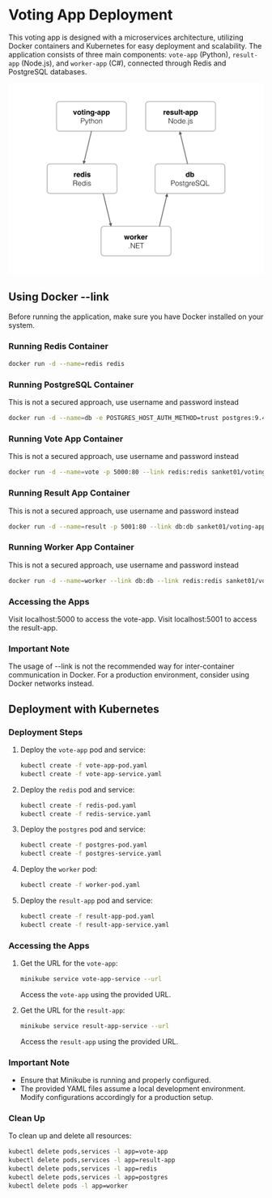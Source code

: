 # Voting App Deployment

This voting app is designed with a microservices architecture, utilizing Docker containers and Kubernetes for easy deployment and scalability. The application consists of three main components: `vote-app` (Python), `result-app` (Node.js), and `worker-app` (C#), connected through Redis and PostgreSQL databases.

![Image of Voting App Architecture](architecture.png)

## Using Docker --link
Before running the application, make sure you have Docker installed on your system.
 
### Running Redis Container
```bash
docker run -d --name=redis redis
```
### Running PostgreSQL Container
This is not a secured approach, use username and password instead
```bash
docker run -d --name=db -e POSTGRES_HOST_AUTH_METHOD=trust postgres:9.4
```

### Running Vote App Container
This is not a secured approach, use username and password instead
```bash
docker run -d --name=vote -p 5000:80 --link redis:redis sanket01/voting-app-vote-app
```

### Running Result App Container
This is not a secured approach, use username and password instead
```bash
docker run -d --name=result -p 5001:80 --link db:db sanket01/voting-app-result-app
```

### Running Worker App Container
This is not a secured approach, use username and password instead
```bash
docker run -d --name=worker --link db:db --link redis:redis sanket01/voting-app-worker-app
```

### Accessing the Apps
Visit localhost:5000 to access the vote-app.
Visit localhost:5001 to access the result-app.

### Important Note
The usage of --link is not the recommended way for inter-container communication in Docker. For a production environment, consider using Docker networks instead.


## Deployment with Kubernetes

### Deployment Steps

1. Deploy the `vote-app` pod and service:

    ```bash
    kubectl create -f vote-app-pod.yaml
    kubectl create -f vote-app-service.yaml
    ```

2. Deploy the `redis` pod and service:

    ```bash
    kubectl create -f redis-pod.yaml
    kubectl create -f redis-service.yaml
    ```

3. Deploy the `postgres` pod and service:

    ```bash
    kubectl create -f postgres-pod.yaml
    kubectl create -f postgres-service.yaml
    ```

4. Deploy the `worker` pod:

    ```bash
    kubectl create -f worker-pod.yaml
    ```

5. Deploy the `result-app` pod and service:

    ```bash
    kubectl create -f result-app-pod.yaml
    kubectl create -f result-app-service.yaml
    ```

### Accessing the Apps

1. Get the URL for the `vote-app`:

    ```bash
    minikube service vote-app-service --url
    ```

    Access the `vote-app` using the provided URL.

2. Get the URL for the `result-app`:

    ```bash
    minikube service result-app-service --url
    ```

    Access the `result-app` using the provided URL.

### Important Note

- Ensure that Minikube is running and properly configured.
- The provided YAML files assume a local development environment. Modify configurations accordingly for a production setup.

### Clean Up

To clean up and delete all resources:

```bash
kubectl delete pods,services -l app=vote-app
kubectl delete pods,services -l app=result-app
kubectl delete pods,services -l app=redis
kubectl delete pods,services -l app=postgres
kubectl delete pods -l app=worker
